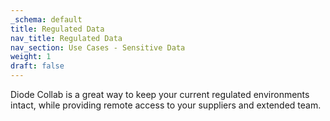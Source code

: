 ```yaml
---
_schema: default
title: Regulated Data
nav_title: Regulated Data
nav_section: Use Cases - Sensitive Data
weight: 1
draft: false
---
```

Diode Collab is a great way to keep your current regulated environments intact, while providing remote access to your suppliers and extended team.